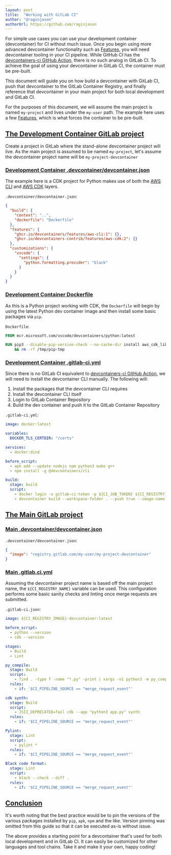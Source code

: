 ```yaml
---
layout: post
title:  "Working with GitLab CI"
author: "@raginjason"
authorUrl: https://github.com/raginjason
---
```


For simple use cases you can use your development container (devcontainer) for CI without much issue. Once you begin using more advanced devcontainer functionality such as [Features](/features), you will need devcontainer tooling in your CI pipeline. While GitHub CI has the [devcontainers-ci GitHub Action](https://github.com/marketplace/actions/devcontainers-ci), there is no such analog in GitLab CI. To achieve the goal of using your devcontainer in GitLab CI, the container must be pre-built.

This document will guide you on how build a devcontainer with GitLab CI, push that devcontainer to the GitLab Container Registry, and finally reference that devcontainer in your main project for both local development and GitLab CI.

For the purposes of this document, we will assume the main project is named `my-project` and lives under the `my-user` path. The example here uses a few [Features](/features), which is what forces the container to be pre-built.

## <a href="#devcontainer-project" name="devcontainer-project" class="anchor">The Development Container GitLab project</a>

Create a project in GitLab where the stand-alone devcontainer project will live. As the main project is assumed to be named `my-project`, let's assume the devcontainer project name will be `my-project-devcontainer`

### <a href="#devcontainer-json" name="devcontainer-json" class="anchor">Development Container .devcontainer/devcontainer.json</a>
 
The example here is a CDK project for Python makes use of both the [AWS CLI](https://github.com/devcontainers/features/tree/main/src/aws-cli) and [AWS CDK](http://github.com/devcontainers-contrib/features/tree/main/src/aws-cdk) layers.

`.devcontainer/devcontainer.json`:

```json
{
  "build": {
    "context": "..",
    "dockerfile": "Dockerfile"
  },
  "features": {
    "ghcr.io/devcontainers/features/aws-cli:1": {},
    "ghcr.io/devcontainers-contrib/features/aws-cdk:2": {}
  },
  "customizations": {
    "vscode": {
      "settings": {
        "python.formatting.provider": "black"
      }
    }
  }
}
```

### <a href="#devcontainer-dockerfile" name="devcontainer-dockerfile" class="anchor">Development Container Dockerfile</a>

As this is a Python project working with CDK, the `Dockerfile` will begin by using the latest Python dev container image and then install some basic packages via `pip`.

`Dockerfile`:

```Dockerfile
FROM mcr.microsoft.com/vscode/devcontainers/python:latest

RUN pip3 --disable-pip-version-check --no-cache-dir install aws_cdk_lib constructs jsii pylint \
    && rm -rf /tmp/pip-tmp
```

### <a href="#devcontainer-gitlab-ci" name="devcontainer-gitlab-ci" class="anchor">Development Container .gitlab-ci.yml</a>

Since there is no GitLab CI equivalent to [devcontainers-ci GitHub Action](https://github.com/marketplace/actions/devcontainers-ci), we will need to install the devcontainer CLI manually. The following will:

1. Install the packages that the devcontainer CLI requires
2. Install the devcontainer CLI itself
3. Login to GitLab Container Repository
4. Build the dev container and push it to the GitLab Container Repository

`.gitlab-ci.yml`:

```yaml
image: docker:latest

variables:
  DOCKER_TLS_CERTDIR: "/certs"

services:
  - docker:dind

before_script:
  - apk add --update nodejs npm python3 make g++
  - npm install -g @devcontainers/cli

build:
  stage: build
  script:
    - docker login -u gitlab-ci-token -p ${CI_JOB_TOKEN} ${CI_REGISTRY}
    - devcontainer build --workspace-folder . --push true --image-name ${CI_REGISTRY_IMAGE}:latest
```

## <a href="#main-project" name="main-project" class="anchor">The Main GitLab project</a>

### <a href="#main-project-devcontainer-json" name="main-project-devcontainer-json" class="anchor">Main .devcontainer/devcontainer.json</a>

`.devcontainer/devcontainer.json`:

```json
{
  "image": "registry.gitlab.com/my-user/my-project-devcontainer"
}
```

### <a href="#main-project-gitlab-ci-json" name="main-project-gitlab-ci-json" class="anchor">Main .gitlab.ci.yml</a>

Assuming the devcontainer project name is based off the main project name, the `${CI_REGISTRY_NAME}` variable can be used. This configuration performs some basic sanity checks and linting once merge requests are submitted.

`.gitlab-ci.json`:

```yaml
image: ${CI_REGISTRY_IMAGE}-devcontainer:latest

before_script:
  - python --version
  - cdk --version

stages:
  - Build
  - Lint

py_compile:
  stage: Build
  script:
    - find . -type f -name "*.py" -print | xargs -n1 python3 -m py_compile
  rules:
    - if: '$CI_PIPELINE_SOURCE == "merge_request_event"'

cdk synth:
  stage: Build
  script:
    - JSII_DEPRECATED=fail cdk --app "python3 app.py" synth
  rules:
    - if: '$CI_PIPELINE_SOURCE == "merge_request_event"'

Pylint:
  stage: Lint
  script:
    - pylint *
  rules:
    - if: '$CI_PIPELINE_SOURCE == "merge_request_event"'

Black code format:
  stage: Lint
  script:
    - black --check --diff .
  rules:
    - if: '$CI_PIPELINE_SOURCE == "merge_request_event"'
```

## <a href="#conclusion" name="conclusion" class="anchor">Conclusion</a>

It's worth noting that the best practice would be to pin the versions of the various packages installed by `pip`, `apk`, `npm` and the like. Version pinning was omitted from this guide so that it can be executed as-is without issue.

The above provides a starting point for a devcontainer that's used for both local development and in GitLab CI. It can easily be customized for other languages and tool chains. Take it and make it your own, happy coding!